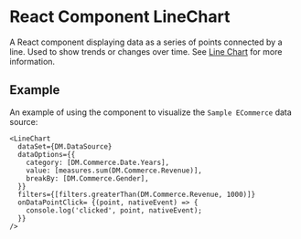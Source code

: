# React Component LineChart

A React component displaying data as a series of points connected by a line. Used to show trends or changes over time.
See [Line Chart](https://docs.sisense.com/main/SisenseLinux/line-chart.htm) for more information.

## Example

An example of using the component to visualize the `Sample ECommerce` data source:
```tsx
<LineChart
  dataSet={DM.DataSource}
  dataOptions={{
    category: [DM.Commerce.Date.Years],
    value: [measures.sum(DM.Commerce.Revenue)],
    breakBy: [DM.Commerce.Gender],
  }}
  filters={[filters.greaterThan(DM.Commerce.Revenue, 1000)]}
  onDataPointClick= {(point, nativeEvent) => {
    console.log('clicked', point, nativeEvent);
  }}
/>
```

